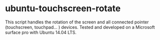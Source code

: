 ubuntu-touchscreen-rotate
=========================

This script handles the rotation of the screen and all connected pointer (touchscreen, touchpad... ) devices. Tested and developed on a Microsoft surface pro with Ubuntu 14.04 LTS.

